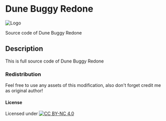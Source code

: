# Dune Buggy Redone

![Logo](https://raw.githubusercontent.com/L4-Wyrm/VDBuggy/master/ARK_VDUNEBUGGY_SRC.png "Logo")

Source code of Dune Buggy Redone

## Description
This is full source code of Dune Buggy Redone

### Redistribution
Feel free to use any assets of this modification, also don't forget credit me as original author!

#### License
Licensed under [![CC BY-NC 4.0](https://licensebuttons.net/l/by-nc/4.0/80x15.png)](https://creativecommons.org/licenses/by-nc/4.0/)